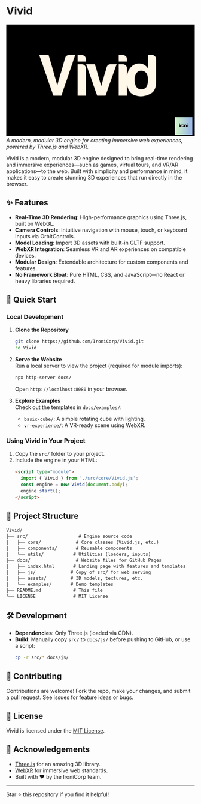# Vivid
![Xperience Banner](assets/banner.png)
*A modern, modular 3D engine for creating immersive web experiences, powered by Three.js and WebXR.*

Vivid is a modern, modular 3D engine designed to bring real-time rendering and immersive experiences—such as games, virtual tours, and VR/AR applications—to the web. Built with simplicity and performance in mind, it makes it easy to create stunning 3D experiences that run directly in the browser.

## ✨ Features

- **Real-Time 3D Rendering**: High-performance graphics using Three.js, built on WebGL.
- **Camera Controls**: Intuitive navigation with mouse, touch, or keyboard inputs via OrbitControls.
- **Model Loading**: Import 3D assets with built-in GLTF support.
- **WebXR Integration**: Seamless VR and AR experiences on compatible devices.
- **Modular Design**: Extendable architecture for custom components and features.
- **No Framework Bloat**: Pure HTML, CSS, and JavaScript—no React or heavy libraries required.

## 🚀 Quick Start

### Local Development
1. **Clone the Repository**  
   ```bash
   git clone https://github.com/IroniCorp/Vivid.git
   cd Vivid
   ```

2. **Serve the Website**  
   Run a local server to view the project (required for module imports):
   ```bash
   npx http-server docs/
   ```
   Open `http://localhost:8080` in your browser.

3. **Explore Examples**  
   Check out the templates in `docs/examples/`:
   - `basic-cube/`: A simple rotating cube with lighting.
   - `vr-experience/`: A VR-ready scene using WebXR.

### Using Vivid in Your Project
1. Copy the `src/` folder to your project.
2. Include the engine in your HTML:
   ```html
   <script type="module">
     import { Vivid } from './src/core/Vivid.js';
     const engine = new Vivid(document.body);
     engine.start();
   </script>
   ```

## 📂 Project Structure

```
Vivid/
├── src/                   # Engine source code
│   ├── core/             # Core classes (Vivid.js, etc.)
│   ├── components/       # Reusable components
│   └── utils/           # Utilities (loaders, inputs)
├── docs/                 # Website files for GitHub Pages
│   ├── index.html       # Landing page with features and templates
│   ├── js/             # Copy of src/ for web serving
│   ├── assets/         # 3D models, textures, etc.
│   └── examples/       # Demo templates
├── README.md            # This file
└── LICENSE              # MIT License
```

## 🛠️ Development

- **Dependencies**: Only Three.js (loaded via CDN).
- **Build**: Manually copy `src/` to `docs/js/` before pushing to GitHub, or use a script:
  ```bash
  cp -r src/* docs/js/
  ```

## 🤝 Contributing

Contributions are welcome! Fork the repo, make your changes, and submit a pull request. See issues for feature ideas or bugs.

## 📜 License

Vivid is licensed under the [MIT License](LICENSE).

## 🌟 Acknowledgements

- [Three.js](https://threejs.org/) for an amazing 3D library.
- [WebXR](https://immersiveweb.dev/) for immersive web standards.
- Built with ❤️ by the IroniCorp team.

---
Star ⭐ this repository if you find it helpful!
